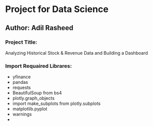 # Project for Data Science
## Author: Adil Rasheed
### Project Title: 
Analyzing Historical Stock & Revenue Data and Building a Dashboard
### Import Requaired Librares:
- yfinance
- pandas
- requests
- BeautifulSoup from bs4
- plotly.graph_objects
- import make_subplots from plotly.subplots
- matplotlib.pyplot
- warnings
- 
